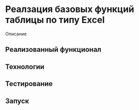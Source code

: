 # Реалзация базовых функций таблицы по типу Excel
Описание

## Реализованный функционал

## Технологии

## Тестирование

## Запуск
